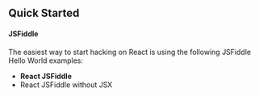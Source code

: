 ## Quick Started

#### JSFiddle

The easiest way to start hacking on React is using the following JSFiddle Hello World examples:

-  **React JSFiddle**
-  React JSFiddle without JSX
